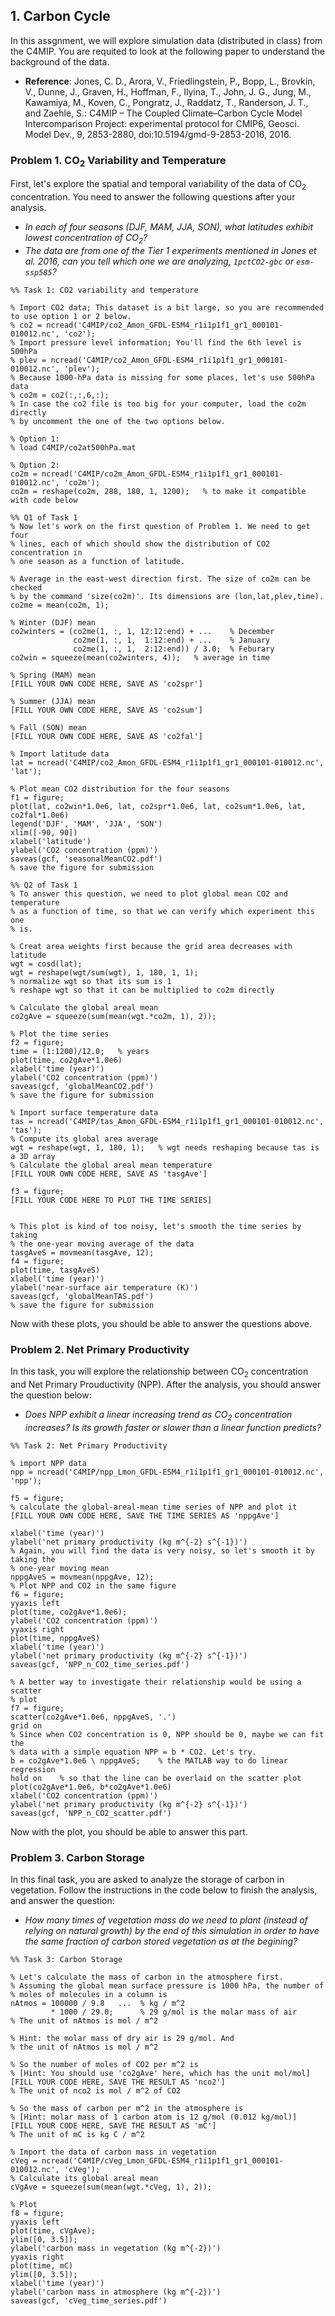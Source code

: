 ## 1. Carbon Cycle

In this assgnment, we will explore simulation data (distributed in class) from the C4MIP. You are requited to look at the following paper to understand the background of the data.

* **Reference**: Jones, C. D., Arora, V., Friedlingstein, P., Bopp, L., Brovkin, V., Dunne, J., Graven, H., Hoffman, F., Ilyina, T., John, J. G., Jung, M., Kawamiya, M., Koven, C., Pongratz, J., Raddatz, T., Randerson, J. T., and Zaehle, S.: C4MIP – The Coupled Climate–Carbon Cycle Model Intercomparison Project: experimental protocol for CMIP6, Geosci. Model Dev., 9, 2853-2880, doi:10.5194/gmd-9-2853-2016, 2016.


### Problem 1.  CO<sub>2</sub> Variability and Temperature 

First, let's explore the spatial and temporal variability of the data of CO<sub>2</sub> concentration. You need to answer the following questions after your analysis.
* _In each of four seasons (DJF, MAM, JJA, SON), what latitudes exhibit lowest concentration of CO<sub>2</sub>?_
* _The data are from one of the Tier 1 experiments mentioned in Jones et al. 2016, can you tell which one we are analyzing, `1pctCO2-gbc` or `esm-ssp585`?_

```
%% Task 1: CO2 variability and temperature

% Import CO2 data; This dataset is a bit large, so you are recommended to use option 1 or 2 below.
% co2 = ncread('C4MIP/co2_Amon_GFDL-ESM4_r1i1p1f1_gr1_000101-010012.nc', 'co2');
% Import pressure level information; You'll find the 6th level is 500hPa
% plev = ncread('C4MIP/co2_Amon_GFDL-ESM4_r1i1p1f1_gr1_000101-010012.nc', 'plev');
% Because 1000-hPa data is missing for some places, let's use 500hPa data
% co2m = co2(:,:,6,:);
% In case the co2 file is too big for your computer, load the co2m directly
% by uncomment the one of the two options below.

% Option 1:
% load C4MIP/co2at500hPa.mat

% Option 2:
co2m = ncread('C4MIP/co2m_Amon_GFDL-ESM4_r1i1p1f1_gr1_000101-010012.nc', 'co2m');
co2m = reshape(co2m, 288, 180, 1, 1200);   % to make it compatible with code below

%% Q1 of Task 1
% Now let's work on the first question of Problem 1. We need to get four
% lines, each of which should show the distribution of CO2 concentration in 
% one season as a function of latitude.

% Average in the east-west direction first. The size of co2m can be checked
% by the command 'size(co2m)'. Its dimensions are (lon,lat,plev,time).
co2me = mean(co2m, 1);

% Winter (DJF) mean
co2winters = (co2me(1, :, 1, 12:12:end) + ...    % December
              co2me(1, :, 1,  1:12:end) + ...    % January
              co2me(1, :, 1,  2:12:end)) / 3.0;  % Feburary
co2win = squeeze(mean(co2winters, 4));   % average in time

% Spring (MAM) mean
[FILL YOUR OWN CODE HERE, SAVE AS 'co2spr']

% Summer (JJA) mean
[FILL YOUR OWN CODE HERE, SAVE AS 'co2sum']
         
% Fall (SON) mean
[FILL YOUR OWN CODE HERE, SAVE AS 'co2fal']

% Import latitude data
lat = ncread('C4MIP/co2_Amon_GFDL-ESM4_r1i1p1f1_gr1_000101-010012.nc', 'lat');

% Plot mean CO2 distribution for the four seasons
f1 = figure;
plot(lat, co2win*1.0e6, lat, co2spr*1.0e6, lat, co2sum*1.0e6, lat, co2fal*1.0e6)
legend('DJF', 'MAM', 'JJA', 'SON')
xlim([-90, 90])
xlabel('latitude')
ylabel('CO2 concentration (ppm)')
saveas(gcf, 'seasonalMeanCO2.pdf')
% save the figure for submission

%% Q2 of Task 1
% To answer this question, we need to plot global mean CO2 and temperature 
% as a function of time, so that we can verify which experiment this one
% is.

% Creat area weights first because the grid area decreases with latitude
wgt = cosd(lat);
wgt = reshape(wgt/sum(wgt), 1, 180, 1, 1);   
% normalize wgt so that its sum is 1 
% reshape wgt so that it can be multiplied to co2m directly

% Calculate the global areal mean
co2gAve = squeeze(sum(mean(wgt.*co2m, 1), 2));

% Plot the time series
f2 = figure;
time = (1:1200)/12.0;   % years
plot(time, co2gAve*1.0e6)
xlabel('time (year)')
ylabel('CO2 concentration (ppm)')
saveas(gcf, 'globalMeanCO2.pdf')
% save the figure for submission

% Import surface temperature data
tas = ncread('C4MIP/tas_Amon_GFDL-ESM4_r1i1p1f1_gr1_000101-010012.nc', 'tas');
% Compute its global area average
wgt = reshape(wgt, 1, 180, 1);   % wgt needs reshaping because tas is a 3D array 
% Calculate the global areal mean temperature
[FILL YOUR OWN CODE HERE, SAVE AS 'tasgAve']

f3 = figure;
[FILL YOUR CODE HERE TO PLOT THE TIME SERIES]


% This plot is kind of too noisy, let's smooth the time series by taking
% the one-year moving average of the data
tasgAveS = movmean(tasgAve, 12);
f4 = figure;
plot(time, tasgAveS)
xlabel('time (year)')
ylabel('near-surface air temperature (K)')
saveas(gcf, 'globalMeanTAS.pdf')
% save the figure for submission
```
Now with these plots, you should be able to answer the questions above.

### Problem 2.  Net Primary Productivity 

In this task, you will explore the relationship between CO<sub>2</sub> concentration and Net Primary Prouductivity (NPP). After the analysis, you should answer the question below:
* _Does NPP exhibit a linear increasing trend as CO<sub>2</sub> concentration increases? Is its growth faster or slower than a linear function predicts?_

```
%% Task 2: Net Primary Productivity

% import NPP data
npp = ncread('C4MIP/npp_Lmon_GFDL-ESM4_r1i1p1f1_gr1_000101-010012.nc', 'npp');

f5 = figure;
% calculate the global-areal-mean time series of NPP and plot it
[FILL YOUR OWN CODE HERE, SAVE THE TIME SERIES AS 'nppgAve']

xlabel('time (year)')
ylabel('net primary productivity (kg m^{-2} s^{-1})')
% Again, you will find the data is very noisy, so let's smooth it by taking the
% one-year moving mean
nppgAveS = movmean(nppgAve, 12);
% Plot NPP and CO2 in the same figure
f6 = figure;
yyaxis left
plot(time, co2gAve*1.0e6);
ylabel('CO2 concentration (ppm)')
yyaxis right
plot(time, nppgAveS)
xlabel('time (year)')
ylabel('net primary productivity (kg m^{-2} s^{-1})')
saveas(gcf, 'NPP_n_CO2_time_series.pdf')

% A better way to investigate their relationship would be using a scatter
% plot
f7 = figure;
scatter(co2gAve*1.0e6, nppgAveS, '.')
grid on
% Since when CO2 concentration is 0, NPP should be 0, maybe we can fit the
% data with a simple equation NPP = b * CO2. Let's try.
b = co2gAve*1.0e6 \ nppgAveS;    % the MATLAB way to do linear regression
hold on    % so that the line can be overlaid on the scatter plot
plot(co2gAve*1.0e6, b*co2gAve*1.0e6)
xlabel('CO2 concentration (ppm)')
ylabel('net primary productivity (kg m^{-2} s^{-1})')
saveas(gcf, 'NPP_n_CO2_scatter.pdf')
```
Now with the plot, you should be able to answer this part.

### Problem 3.  Carbon Storage

In this final task, you are asked to analyze the storage of carbon in vegetation. Follow the instructions in the code below to finish the analysis, and answer the question:
* _How many times of vegetation mass do we need to plant (instead of relying on natural growth) by the end of this simulation in order to have the same fraction of carbon stored vegetation as at the begining?_

```
%% Task 3: Carbon Storage

% Let's calculate the mass of carbon in the atmosphere first.
% Assuming the global mean surface pressure is 1000 hPa, the number of
% moles of molecules in a column is
nAtmos = 100000 / 9.8   ...  % kg / m^2
         * 1000 / 29.0;      % 29 g/mol is the molar mass of air
% The unit of nAtmos is mol / m^2

% Hint: the molar mass of dry air is 29 g/mol. And
% the unit of nAtmos is mol / m^2

% So the number of moles of CO2 per m^2 is 
% [Hint: You should use 'co2gAve' here, which has the unit mol/mol]
[FILL YOUR CODE HERE, SAVE THE RESULT AS 'nco2']
% The unit of nco2 is mol / m^2 of CO2

% So the mass of carbon per m^2 in the atmosphere is 
% [Hint: molar mass of 1 carbon atom is 12 g/mol (0.012 kg/mol)]
[FILL YOUR CODE HERE, SAVE THE RESULT AS 'mC']
% The unit of mC is kg C / m^2

% Import the data of carbon mass in vegetation 
cVeg = ncread('C4MIP/cVeg_Lmon_GFDL-ESM4_r1i1p1f1_gr1_000101-010012.nc', 'cVeg');
% Calculate its global areal mean
cVgAve = squeeze(sum(mean(wgt.*cVeg, 1), 2));
   
% Plot
f8 = figure;
yyaxis left
plot(time, cVgAve);
ylim([0, 3.5]);
ylabel('carbon mass in vegetation (kg m^{-2})')
yyaxis right
plot(time, mC)
ylim([0, 3.5]);
xlabel('time (year)')
ylabel('carbon mass in atmosphere (kg m^{-2})')
saveas(gcf, 'cVeg_time_series.pdf')
```
